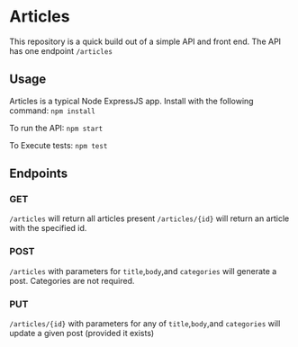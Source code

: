 # Articles
This repository is a quick build out of a simple API and front end.
The API has one endpoint `/articles`

## Usage 
Articles is a typical Node ExpressJS app. Install with the following command:
`npm install`

To run the API:
`npm start`

To Execute tests:
`npm test`

## Endpoints

### GET
`/articles` will return all articles present
`/articles/{id}` will return an article with the specified id.

### POST
`/articles` with parameters for `title`,`body`,and `categories` will generate a post. Categories are not required.

### PUT
`/articles/{id}` with parameters for any of `title`,`body`,and `categories` will update a given post (provided it exists)